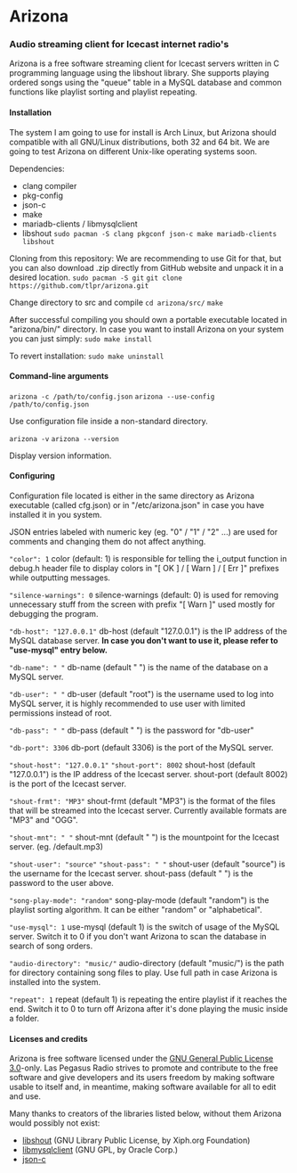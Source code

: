# Arizona
### Audio streaming client for Icecast internet radio's

Arizona is a free software streaming client for Icecast servers
written in C programming language using the libshout library.
She supports playing ordered songs using the "queue" table
in a MySQL database and common functions like playlist sorting
and playlist repeating.

#### Installation

The system I am going to use for install is Arch Linux,
but Arizona should compatible with all GNU/Linux distributions,
both 32 and 64 bit. We are going to test Arizona on different
Unix-like operating systems soon.

Dependencies:
- clang compiler
- pkg-config
- json-c
- make
- mariadb-clients / libmysqlclient
- libshout
` sudo pacman -S clang pkgconf json-c make mariadb-clients libshout `

Cloning from this repository:
We are recommending to use Git for that, but you can also download .zip
directly from GitHub website and unpack it in a desired location.
` sudo pacman -S git `
` git clone https://github.com/tlpr/arizona.git `

Change directory to src and compile
` cd arizona/src/ `
` make `

After successful compiling you should own a portable executable
located in "arizona/bin/" directory. In case you want to install
Arizona on your system you can just simply:
` sudo make install `

To revert installation:
` sudo make uninstall `

#### Command-line arguments

` arizona -c /path/to/config.json `
` arizona --use-config /path/to/config.json `

Use configuration file inside a non-standard directory.

` arizona -v `
` arizona --version `

Display version information.

#### Configuring

Configuration file located is either in the
same directory as Arizona executable (called cfg.json)
or in "/etc/arizona.json" in case you have installed it
in you system.

JSON entries labeled with numeric key (eg. "0" / "1" / "2" ...)
are used for comments and changing them do not affect
anything.

` "color": 1 `
color (default: 1) is responsible for telling the i\_output function
in debug.h header file to display colors in "[ OK ] / [ Warn ] / [ Err ]"
prefixes while outputting messages.

` "silence-warnings": 0 `
silence-warnings (default: 0) is used for removing unnecessary stuff
from the screen with prefix "[ Warn ]" used mostly for debugging the
program.

` "db-host": "127.0.0.1" `
db-host (default "127.0.0.1") is the IP address of the MySQL
database server. **In case you don't want to use it, please refer to
"use-mysql" entry below.**

` "db-name": " " `
db-name (default " ") is the name of the database on a MySQL server.

` "db-user": " " `
db-user (default "root") is the username used to log into MySQL server,
it is highly recommended to use user with limited permissions instead of
root.

` "db-pass": " " `
db-pass (default " ") is the password for "db-user"

` "db-port": 3306 `
db-port (default 3306) is the port of the MySQL server.

` "shout-host": "127.0.0.1" `
` "shout-port": 8002 `
shout-host (default "127.0.0.1") is the IP address of the Icecast server.
shout-port (default 8002) is the port of the Icecast server.

` "shout-frmt": "MP3" `
shout-frmt (default "MP3") is the format of the files that
will be streamed into the Icecast server. Currently available formats are
"MP3" and "OGG".

` "shout-mnt": " " `
shout-mnt (default " ") is the mountpoint for the Icecast server. (eg. /default.mp3)

` "shout-user": "source" `
` "shout-pass": " " `
shout-user (default "source") is the username for the Icecast server.
shout-pass (default " ") is the password to the user above.

` "song-play-mode": "random" `
song-play-mode (default "random") is the playlist sorting algorithm. It can be either
"random" or "alphabetical".

` "use-mysql": 1 `
use-mysql (default 1) is the switch of usage of the MySQL server. Switch it to 0
if you don't want Arizona to scan the database in search of song orders.

` "audio-directory": "music/" `
audio-directory (default "music/") is the path for directory containing song files to play.
Use full path in case Arizona is installed into the system.

` "repeat": 1 `
repeat (default 1) is repeating the entire playlist if it reaches the end. Switch it to 0
to turn off Arizona after it's done playing the music inside a folder. 

#### Licenses and credits

Arizona is free software licensed under the [GNU General Public License 3.0](https://www.gnu.org/licenses/gpl-3.0.en.html)-only.
Las Pegasus Radio strives to promote and contribute to the free software and give developers and its users
freedom by making software usable to itself and, in meantime, making software available for all to edit and use.

Many thanks to creators of the libraries listed below,
without them Arizona would possibly not exist:

- [libshout](https://gitlab.xiph.org/xiph/icecast-libshout/) (GNU Library Public License, by Xiph.org Foundation)
- [libmysqlclient](https://dev.mysql.com/downloads/connector/c/) (GNU GPL, by Oracle Corp.)
- [json-c](https://github.com/json-c/json-c)

